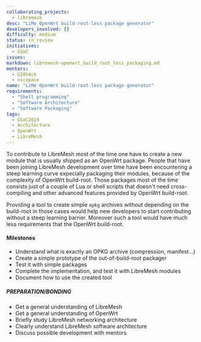 ```yaml
---
collaborating_projects:
  - libremesh
desc: "LiMe OpenWrt build-root-less package generator"
developers_involved: []
difficulty: medium
status: in_review
initiatives:
  - GSoC
issues:
markdown: libremesh-openwrt_build_root_less_packaging.md
mentors:
  - G10h4ck
  - nicopace
name: "LiMe OpenWrt build-root-less package generator"
requirements:
  - "Shell programming"
  - "Software Architecture"
  - "Software Packaging"
tags:
  - GSoC2019
  - Architecture
  - OpenWrt
  - LibreMesh
---
```



To contribute to LibreMesh most of the time one have to create a new module that
is usually shipped as an OpenWrt package. People that have been joining
LibreMesh development over time have been encountering a steep learning curve
expecially packaging their modules, because of the complexity of OpenWrt
build-root. Those packages most of the time consists just of a couple of Lua or
shell scripts that doesn't need cross-compiling and other advanced features
provided by OpenWrt build-root.

Providing a tool to create simple `opkg` archives without depending on the
build-root in those cases would help new developers to start contributing
without a steep learning barrier. Moreover such a tool would have much less
requirements that the OpenWrt build-root.


#### Milestones

* Understand what is exactly an OPKG archive (compression, manifest...)
* Create a simple prototype of the out-of-build-root packager
* Test it with simple packages
* Complete the implementation, and test it with LibreMesh modules
* Document how to use the created tool


##### PREPARATION/BONDING

* Get a general understanding of LibreMesh
* Get a general understanding of OpenWrt
* Briefly study LibreMesh networking architecture
* Clearly understand LibreMesh software architecture
* Discuss possible development with mentors

